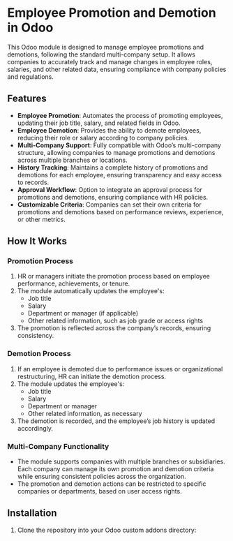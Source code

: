 # Employee Promotion and Demotion in Odoo

This Odoo module is designed to manage employee promotions and demotions, following the standard multi-company setup. It allows companies to accurately track and manage changes in employee roles, salaries, and other related data, ensuring compliance with company policies and regulations.

## Features

- **Employee Promotion**: Automates the process of promoting employees, updating their job title, salary, and related fields in Odoo.
- **Employee Demotion**: Provides the ability to demote employees, reducing their role or salary according to company policies.
- **Multi-Company Support**: Fully compatible with Odoo’s multi-company structure, allowing companies to manage promotions and demotions across multiple branches or locations.
- **History Tracking**: Maintains a complete history of promotions and demotions for each employee, ensuring transparency and easy access to records.
- **Approval Workflow**: Option to integrate an approval process for promotions and demotions, ensuring compliance with HR policies.
- **Customizable Criteria**: Companies can set their own criteria for promotions and demotions based on performance reviews, experience, or other metrics.

## How It Works

### Promotion Process
1. HR or managers initiate the promotion process based on employee performance, achievements, or tenure.
2. The module automatically updates the employee's:
   - Job title
   - Salary
   - Department or manager (if applicable)
   - Other related information, such as job grade or access rights
3. The promotion is reflected across the company’s records, ensuring consistency.

### Demotion Process
1. If an employee is demoted due to performance issues or organizational restructuring, HR can initiate the demotion process.
2. The module updates the employee's:
   - Job title
   - Salary
   - Department or manager
   - Other related information, as necessary
3. The demotion is recorded, and the employee’s job history is updated accordingly.

### Multi-Company Functionality
- The module supports companies with multiple branches or subsidiaries. Each company can manage its own promotion and demotion criteria while ensuring consistent policies across the organization.
- The promotion and demotion actions can be restricted to specific companies or departments, based on user access rights.

## Installation

1. Clone the repository into your Odoo custom addons directory:

